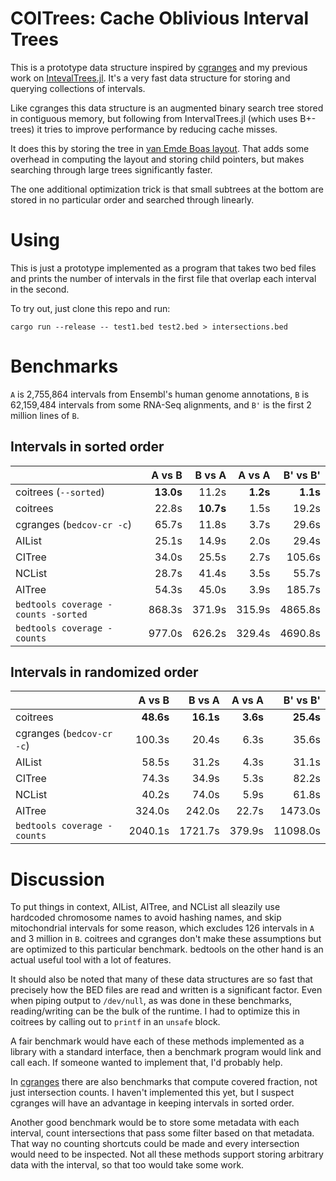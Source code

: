
# COITrees: Cache Oblivious Interval Trees

This is a prototype data structure inspired by
[cgranges](https://github.com/lh3/cgranges) and my previous work on
[IntevalTrees.jl](https://github.com/BioJulia/IntervalTrees.jl). It's a very
fast data structure for storing and querying collections of intervals.

Like cgranges this data structure is an augmented binary search tree stored
in contiguous memory, but following from IntervalTrees.jl (which uses
B+-trees) it tries to improve performance by reducing cache misses.

It does this by storing the tree in [van Emde Boas
layout](http://erikdemaine.org/papers/FOCS2000b/paper.pdf). That adds some
overhead in computing the layout and storing child pointers, but makes
searching through large trees significantly faster.

The one additional optimization trick is that small subtrees at the bottom
are stored in no particular order and searched through linearly.

# Using

This is just a prototype implemented as a program that takes two bed files and
prints the number of intervals in the first file that overlap each interval in the second.

To try out, just clone this repo and run:
```shell
cargo run --release -- test1.bed test2.bed > intersections.bed
```

# Benchmarks

`A` is 2,755,864 intervals from Ensembl's human genome annotations, `B` is
62,159,484 intervals from some RNA-Seq alignments, and `B'` is the first 2
million lines of `B`.

## Intervals in sorted order

|                                     |     A vs B |     B vs A |  A vs A  | B' vs B'   |
| ----------------------------------- | ---------: | ---------: | -------: | ---------: |
| coitrees (`--sorted`)               |  **13.0s** |      11.2s | **1.2s** |  **1.1s**  |
| coitrees                            |      22.8s |  **10.7s** |     1.5s |     19.2s  |
| cgranges (`bedcov-cr -c`)           |      65.7s |      11.8s |     3.7s |     29.6s  |
| AIList                              |      25.1s |      14.9s |     2.0s |     29.4s  |
| CITree                              |      34.0s |      25.5s |     2.7s |    105.6s  |
| NCList                              |      28.7s |      41.4s |     3.5s |     55.7s  |
| AITree                              |      54.3s |      45.0s |     3.9s |    185.7s  |
| `bedtools coverage -counts -sorted` |     868.3s |     371.9s |   315.9s |   4865.8s  |
| `bedtools coverage -counts`         |     977.0s |     626.2s |   329.4s |   4690.8s  |

## Intervals in randomized order

|                                     |     A vs B |     B vs A | A vs A  | B' vs B'   |
| ----------------------------------- | ---------: | ---------: | -------: | --------: |
| coitrees                            |  **48.6s** |  **16.1s** | **3.6s** | **25.4s** |
| cgranges (`bedcov-cr -c`)           |     100.3s |      20.4s |     6.3s |     35.6s |
| AIList                              |      58.5s |      31.2s |     4.3s |     31.1s |
| CITree                              |      74.3s |      34.9s |     5.3s |     82.2s |
| NCList                              |      40.2s |      74.0s |     5.9s |     61.8s |
| AITree                              |     324.0s |     242.0s |    22.7s |   1473.0s |
| `bedtools coverage -counts`         |    2040.1s |    1721.7s |   379.9s |  11098.0s |

# Discussion

To put things in context, AIList, AITree, and NCList all sleazily use
hardcoded chromosome names to avoid hashing names, and skip mitochondrial
intervals for some reason, which excludes 126 intervals in `A` and 3 million
in `B`. coitrees and cgranges don't make these assumptions but are optimized
to this particular benchmark. bedtools on the other hand is an actual useful
tool with a lot of features.

It should also be noted that many of these data structures are so fast that
precisely how the BED files are read and written is a significant factor.
Even when piping output to `/dev/null`, as was done in these benchmarks,
reading/writing can be the bulk of the runtime. I had to optimize this in
coitrees by calling out to `printf` in an `unsafe` block.

A fair benchmark would have each of these methods implemented as a library
with a standard interface, then a benchmark program would link and call
each. If someone wanted to implement that, I'd probably help.

In [cgranges](https://github.com/lh3/cgranges) there are also benchmarks that
compute covered fraction, not just intersection counts. I haven't implemented
this yet, but I suspect cgranges will have an advantage in keeping intervals
in sorted order.

Another good benchmark would be to store some metadata with each interval,
count intersections that pass some filter based on that metadata. That way no
counting shortcuts could be made and every intersection would need to be
inspected. Not all these methods support storing arbitrary data with the
interval, so that too would take some work.
